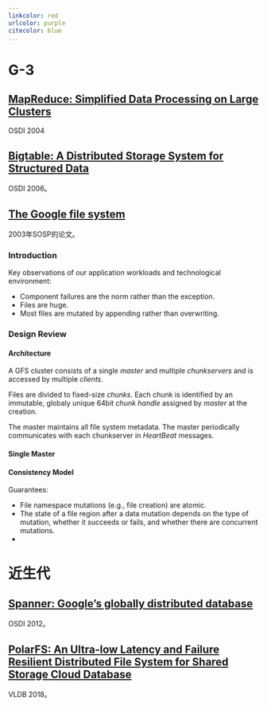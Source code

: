 ```yaml
---
linkcolor: red
urlcolor: purple
citecolor: blue
...
```


# G-3

## [MapReduce: Simplified Data Processing on Large Clusters](https://www.usenix.org/legacy/events/osdi04/tech/full_papers/dean/dean.pdf)

OSDI 2004

## [Bigtable: A Distributed Storage System for Structured Data](http://static.usenix.org/event/osdi06/tech/chang/chang.pdf)

OSDI 2006。

## [The Google file system](http://www.academia.edu/download/28578273/the.google.file.system.pdf)

2003年SOSP的论文。

### Introduction

Key observations of our application workloads and technological environment:

- Component failures are the norm rather than the exception.
- Files are huge.
- Most files are mutated by appending rather than overwriting.

### Design Review

#### Architecture

A GFS cluster consists of a single *master* and multiple *chunkservers* and is accessed by multiple *clients*.

Files are divided to fixed-size *chunks*. Each chunk is identified by an immutable, globaly unique 64bit *chunk handle* assigned by *master* at the creation.

The master maintains all file system metadata. The master periodically communicates with each chunkserver in *HeartBeat* messages.

#### Single Master

#### Consistency Model

Guarantees:

- File namespace mutations (e.g., file creation) are atomic.
- The state of a file region after a data mutation depends on the type of mutation, whether it succeeds or fails, and whether there are concurrent mutations.
- 

# 近生代

## [Spanner: Google’s globally distributed database](https://dl.acm.org/ft_gateway.cfm?id=2491245&type=pdf)

OSDI 2012。

## [PolarFS: An Ultra-low Latency and Failure Resilient Distributed File System for Shared Storage Cloud Database](http://www.vldb.org/pvldb/vol11/p1849-cao.pdf)

VLDB 2018。
